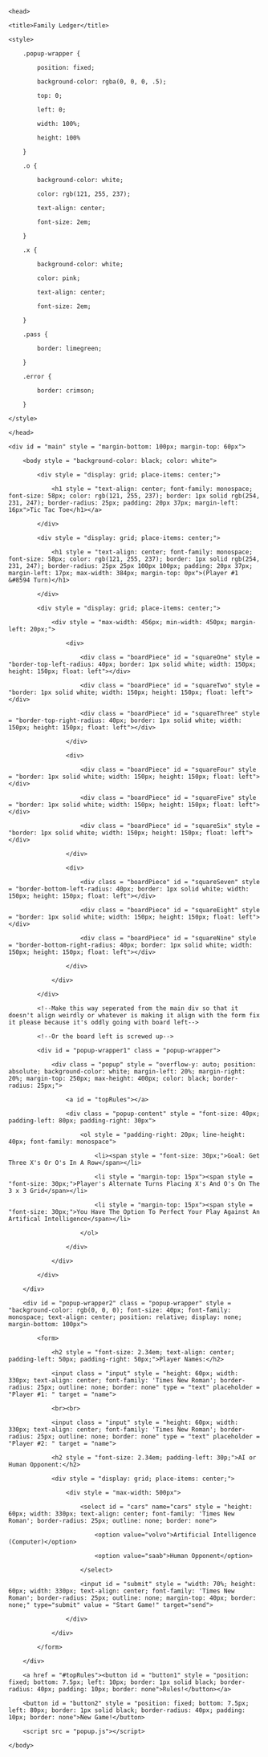 <!--have it switch between new page and game iwth display transfer javascript-->

<!--131 line-->

<!DOCTYPE html>

<html>

    <head>

    <title>Family Ledger</title>

    <style>

        .popup-wrapper {
            
            position: fixed; 
            
            background-color: rgba(0, 0, 0, .5); 
            
            top: 0; 
            
            left: 0; 
            
            width: 100%; 
            
            height: 100%

        }

        .o {

            background-color: white;

            color: rgb(121, 255, 237);

            text-align: center;

            font-size: 2em;

        }

        .x {

            background-color: white;

            color: pink;

            text-align: center;

            font-size: 2em;

        }

        .pass {

            border: limegreen;

        }

        .error {

            border: crimson;

        }

    </style>
    
    </head>

    <div id = "main" style = "margin-bottom: 100px; margin-top: 60px">
        
        <body style = "background-color: black; color: white">
        
            <div style = "display: grid; place-items: center;">

                <h1 style = "text-align: center; font-family: monospace; font-size: 58px; color: rgb(121, 255, 237); border: 1px solid rgb(254, 231, 247); border-radius: 25px; padding: 20px 37px; margin-left: 16px">Tic Tac Toe</h1></a>

            </div>

            <div style = "display: grid; place-items: center;">

                <h1 style = "text-align: center; font-family: monospace; font-size: 58px; color: rgb(121, 255, 237); border: 1px solid rgb(254, 231, 247); border-radius: 25px 25px 100px 100px; padding: 20px 37px; margin-left: 17px; max-width: 384px; margin-top: 0px">(Player #1 &#8594 Turn)</h1>

            </div>

            <div style = "display: grid; place-items: center;">

                <div style = "max-width: 456px; min-width: 450px; margin-left: 20px;">

                    <div>
                    
                        <div class = "boardPiece" id = "squareOne" style = "border-top-left-radius: 40px; border: 1px solid white; width: 150px; height: 150px; float: left"></div>

                        <div class = "boardPiece" id = "squareTwo" style = "border: 1px solid white; width: 150px; height: 150px; float: left"></div>

                        <div class = "boardPiece" id = "squareThree" style = "border-top-right-radius: 40px; border: 1px solid white; width: 150px; height: 150px; float: left"></div>

                    </div>

                    <div>

                        <div class = "boardPiece" id = "squareFour" style = "border: 1px solid white; width: 150px; height: 150px; float: left"></div>

                        <div class = "boardPiece" id = "squareFive" style = "border: 1px solid white; width: 150px; height: 150px; float: left"></div>

                        <div class = "boardPiece" id = "squareSix" style = "border: 1px solid white; width: 150px; height: 150px; float: left"></div>

                    </div>

                    <div>

                        <div class = "boardPiece" id = "squareSeven" style = "border-bottom-left-radius: 40px; border: 1px solid white; width: 150px; height: 150px; float: left"></div>

                        <div class = "boardPiece" id = "squareEight" style = "border: 1px solid white; width: 150px; height: 150px; float: left"></div>

                        <div class = "boardPiece" id = "squareNine" style = "border-bottom-right-radius: 40px; border: 1px solid white; width: 150px; height: 150px; float: left"></div>

                    </div>

                </div>

            </div>

            <!--Make this way seperated from the main div so that it doesn't align weirdly or whatever is making it align with the form fix it please because it's oddly going with board left-->

            <!--Or the board left is screwed up-->

            <div id = "popup-wrapper1" class = "popup-wrapper">
            
                <div class = "popup" style = "overflow-y: auto; position: absolute; background-color: white; margin-left: 20%; margin-right: 20%; margin-top: 250px; max-height: 400px; color: black; border-radius: 25px;">

                    <a id = "topRules"></a>

                    <div class = "popup-content" style = "font-size: 40px; padding-left: 80px; padding-right: 30px">

                        <ol style = "padding-right: 20px; line-height: 40px; font-family: monospace">

                            <li><span style = "font-size: 30px;">Goal: Get Three X's Or O's In A Row</span></li>

                            <li style = "margin-top: 15px"><span style = "font-size: 30px;">Player's Alternate Turns Placing X's And O's On The 3 x 3 Grid</span></li>

                            <li style = "margin-top: 15px"><span style = "font-size: 30px;">You Have The Option To Perfect Your Play Against An Artifical Intelligence</span></li>

                        </ol>

                    </div>

                </div>     

            </div>

        </div>
        
        <div id = "popup-wrapper2" class = "popup-wrapper" style = "background-color: rgb(0, 0, 0); font-size: 40px; font-family: monospace; text-align: center; position: relative; display: none; margin-bottom: 100px">

            <form> 
    
                <h2 style = "font-size: 2.34em; text-align: center; padding-left: 50px; padding-right: 50px;">Player Names:</h2>

                <input class = "input" style = "height: 60px; width: 330px; text-align: center; font-family: 'Times New Roman'; border-radius: 25px; outline: none; border: none" type = "text" placeholder = "Player #1: " target = "name">
                
                <br><br>

                <input class = "input" style = "height: 60px; width: 330px; text-align: center; font-family: 'Times New Roman'; border-radius: 25px; outline: none; border: none" type = "text" placeholder = "Player #2: " target = "name">
                
                <h2 style = "font-size: 2.34em; padding-left: 30p;">AI or Human Opponent:</h2>

                <div style = "display: grid; place-items: center;">

                    <div style = "max-width: 500px">

                        <select id = "cars" name="cars" style = "height: 60px; width: 330px; text-align: center; font-family: 'Times New Roman'; border-radius: 25px; outline: none; border: none">

                            <option value="volvo">Artificial Intelligence (Computer)</option>

                            <option value="saab">Human Opponent</option>

                        </select>

                        <input id = "submit" style = "width: 70%; height: 60px; width: 330px; text-align: center; font-family: 'Times New Roman'; border-radius: 25px; outline: none; margin-top: 40px; border: none;" type="submit" value = "Start Game!" target="send">

                    </div>

                </div>

            </form>

        </div>
        
        <a href = "#topRules"><button id = "button1" style = "position: fixed; bottom: 7.5px; left: 10px; border: 1px solid black; border-radius: 40px; padding: 10px; border: none">Rules!</button></a>

        <button id = "button2" style = "position: fixed; bottom: 7.5px; left: 80px; border: 1px solid black; border-radius: 40px; padding: 10px; border: none">New Game!</button>

        <script src = "popup.js"></script>
        
    </body>
 
</html>

